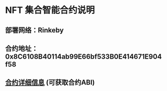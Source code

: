 # NFT 集合智能合约说明

## 部署网络：Rinkeby
## 合约地址：0x8C6108B40114ab99E66bf533B0E414671E904f58
## [合约详细信息](https://rinkeby.etherscan.io/address/0x8C6108B40114ab99E66bf533B0E414671E904f58) (可获取合约ABI)


## 